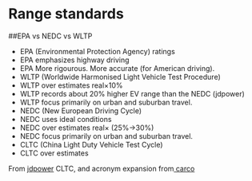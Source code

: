 # Range standards

##EPA vs NEDC vs WLTP

- EPA (Environmental Protection Agency) ratings
- EPA emphasizes highway driving
- EPA More rigourous. More accurate (for American driving).
- WLTP (Worldwide Harmonised Light Vehicle Test Procedure)
- WLTP over estimates real×10%
- WLTP records about 20% higher EV range than the NEDC (jdpower)
- WLTP focus primarily on urban and suburban travel.
- NEDC (New European Driving Cycle)
- NEDC uses ideal conditions
- NEDC over estimates real× (25%→30%)
- NEDC focus primarily on urban and suburban travel.
- CLTC (China Light Duty Vehicle Test Cycle)
- CLTC over estimates


From [ jdpower](https://www.jdpower.com/cars/shopping-guides/electric-vehicle-range-testing-understanding-nedc-vs-wltp-vs-epa)
CLTC, and acronym expansion from[ carco](https://www.licarco.com/news/ev-range-tests-explained-comparison-between-epa-ratings-wltp-nedc-and-cltc)

